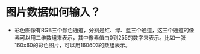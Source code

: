 # 图片数据如何输入？
- 彩色图像有RGB三个颜色通道，分别是红、绿、蓝三个通道，这三个通道的像素可以用二维数组来表示，其中像素值由0到255的数字来表示。比如一张160x60的彩色图片，可以用160*60*3的数组表示。

